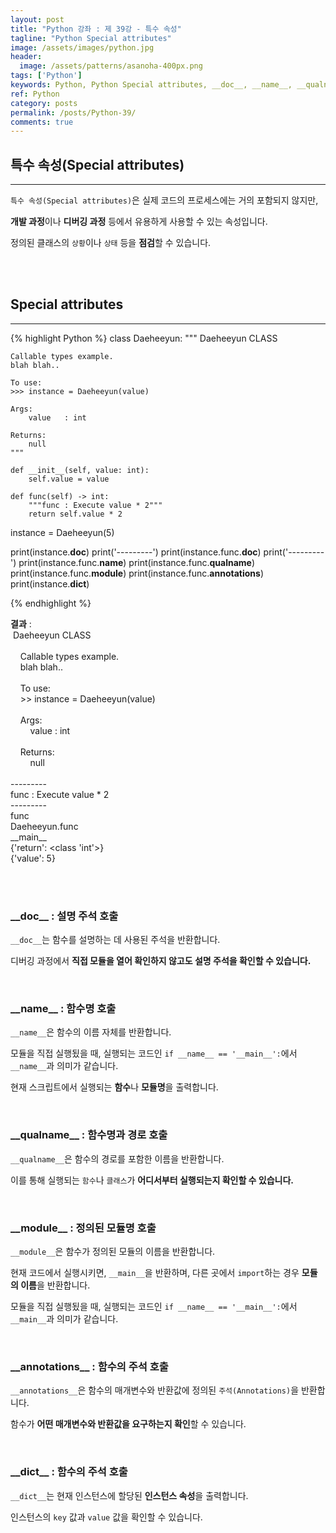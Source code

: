```yaml
---
layout: post
title: "Python 강좌 : 제 39강 - 특수 속성"
tagline: "Python Special attributes"
image: /assets/images/python.jpg
header:
  image: /assets/patterns/asanoha-400px.png
tags: ['Python']
keywords: Python, Python Special attributes, __doc__, __name__, __qualname__, __module__, __annotations__, __dict__
ref: Python
category: posts
permalink: /posts/Python-39/
comments: true
---
```


## 특수 속성(Special attributes) ##
----------

`특수 속성(Special attributes)`은 실제 코드의 프로세스에는 거의 포함되지 않지만,

**개발 과정**이나 **디버깅 과정** 등에서 유용하게 사용할 수 있는 속성입니다.

정의된 클래스의 `상황`이나 `상태` 등을 **점검**할 수 있습니다.

<br>
<br>

## Special attributes ##
----------

{% highlight Python %}
class Daeheeyun:
    """ Daeheeyun CLASS
    
    Callable types example.
    blah blah..

    To use:
    >>> instance = Daeheeyun(value)

    Args:
        value   : int
    
    Returns:
        null
    """

    def __init__(self, value: int):
        self.value = value

    def func(self) -> int:
        """func : Execute value * 2"""
        return self.value * 2

instance = Daeheeyun(5)

print(instance.__doc__)
print('---------')
print(instance.func.__doc__)
print('---------')
print(instance.func.__name__)
print(instance.func.__qualname__)
print(instance.func.__module__)
print(instance.func.__annotations__)
print(instance.__dict__)

{% endhighlight %}

**결과**
:    
&nbsp;Daeheeyun CLASS<br>
<br>
&nbsp;&nbsp;&nbsp;&nbsp;Callable types example.<br>
&nbsp;&nbsp;&nbsp;&nbsp;blah blah..<br>
<br>
&nbsp;&nbsp;&nbsp;&nbsp;To use:<br>
&nbsp;&nbsp;&nbsp;&nbsp;>> instance = Daeheeyun(value)<br>
<br>
&nbsp;&nbsp;&nbsp;&nbsp;Args:<br>
&nbsp;&nbsp;&nbsp;&nbsp;&nbsp;&nbsp;&nbsp;&nbsp;value   : int<br>
<br>
&nbsp;&nbsp;&nbsp;&nbsp;Returns:<br>
&nbsp;&nbsp;&nbsp;&nbsp;&nbsp;&nbsp;&nbsp;&nbsp;null<br>
<br>
---------<br>
func : Execute value * 2<br>
---------<br>
func<br>
Daeheeyun.func<br>
\_\_main\_\_<br>
{'return': <class 'int'>}<br>
{'value': 5}<br>
<br>

<br>

### \_\_doc\_\_ : 설명 주석 호출 ###

`__doc__`는 함수를 설명하는 데 사용된 주석을 반환합니다.

디버깅 과정에서 **직접 모듈을 열어 확인하지 않고도 설명 주석을 확인할 수 있습니다.**

<br>

### \_\_name\_\_ : 함수명 호출 ###

`__name__`은 함수의 이름 자체를 반환합니다.

모듈을 직접 실행됬을 때, 실행되는 코드인 `if __name__ == '__main__':`에서 `__name__`과 의미가 같습니다.

현재 스크립트에서 실행되는 **함수**나 **모듈명**을 출력합니다.

<br>

### \_\_qualname\_\_ : 함수명과 경로 호출 ###

`__qualname__`은 함수의 경로를 포함한 이름을 반환합니다.

이를 통해 실행되는 `함수`나 `클래스`가 **어디서부터 실행되는지 확인할 수 있습니다.**

<br>

### \_\_module\_\_ : 정의된 모듈명 호출 ###

`__module__`은 함수가 정의된 모듈의 이름을 반환합니다.

현재 코드에서 실행시키면, `__main__`을 반환하며, 다른 곳에서 `import`하는 경우 **모듈의 이름**을 반환합니다.

모듈을 직접 실행됬을 때, 실행되는 코드인 `if __name__ == '__main__':`에서 `__main__`과 의미가 같습니다.

<br>

### \_\_annotations\_\_ : 함수의 주석 호출 ###

`__annotations__`은 함수의 매개변수와 반환값에 정의된 `주석(Annotations)`을 반환합니다.

함수가 **어떤 매개변수와 반환값을 요구하는지 확인**할 수 있습니다.

<br>

### \_\_dict\_\_ : 함수의 주석 호출 ###

`__dict__`는 현재 인스턴스에 할당된 **인스턴스 속성**을 출력합니다.

인스턴스의 `key` 값과 `value` 값을 확인할 수 있습니다.

<br>

